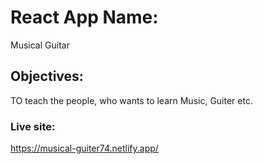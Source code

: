 #  React App Name: 

Musical Guitar

## Objectives:

TO teach the people, who wants to learn Music, Guiter etc.

### Live site:
https://musical-guiter74.netlify.app/



